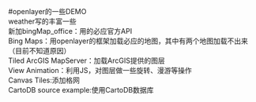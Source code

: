 ﻿#openlayer的一些DEMO  
weather写的丰富一些  
新加bingMap_office：用的必应官方API  
Bing Maps：用openlayer的框架加载必应的地图，其中有两个地图加载不出来（目前不知道原因）   
Tiled ArcGIS MapServer：加载ArcGIS提供的图层  
View Animation：利用JS，对图层做一些旋转、漫游等操作  
Canvas Tiles:添加格网  
CartoDB source example:使用CartoDB数据库


